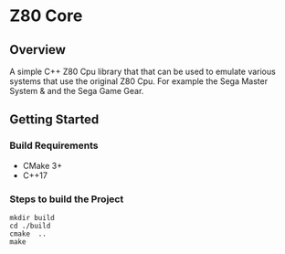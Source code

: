 # Z80 Core

## Overview
A simple C++ Z80 Cpu library that that can be
used to emulate various systems that use the
original Z80 Cpu. For example the Sega Master System
& and the Sega Game Gear.

## Getting Started

### Build Requirements
* CMake 3+
* C++17

### Steps to build the Project
```
mkdir build
cd ./build
cmake  ..
make 
```


